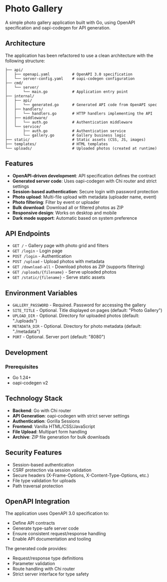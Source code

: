 # Photo Gallery

A simple photo gallery application built with Go, using OpenAPI specification and oapi-codegen for API generation.

## Architecture

The application has been refactored to use a clean architecture with the following structure:

```
├── api/
│   ├── openapi.yaml          # OpenAPI 3.0 specification
│   └── server-config.yaml    # oapi-codegen configuration
├── cmd/
│   └── server/
│       └── main.go           # Application entry point
├── internal/
│   ├── api/
│   │   └── generated.go      # Generated API code from OpenAPI spec
│   ├── handlers/
│   │   └── handlers.go       # HTTP handlers implementing the API
│   ├── middleware/
│   │   └── auth.go           # Authentication middleware
│   └── service/
│       ├── auth.go           # Authentication service
│       └── gallery.go        # Gallery business logic
├── static/                   # Static assets (CSS, JS, images)
├── templates/                # HTML templates
└── uploads/                  # Uploaded photos (created at runtime)
```

## Features

- **OpenAPI-driven development**: API specification defines the contract
- **Generated server code**: Uses oapi-codegen with Chi router and strict settings
- **Session-based authentication**: Secure login with password protection
- **Photo upload**: Multi-file upload with metadata (uploader name, event)
- **Photo filtering**: Filter by event or uploader
- **Bulk download**: Download all or filtered photos as ZIP
- **Responsive design**: Works on desktop and mobile
- **Dark mode support**: Automatic based on system preference

## API Endpoints

- `GET /` - Gallery page with photo grid and filters
- `GET /login` - Login page
- `POST /login` - Authentication
- `POST /upload` - Upload photos with metadata
- `GET /download-all` - Download photos as ZIP (supports filtering)
- `GET /uploads/{filename}` - Serve uploaded photos
- `GET /static/{filename}` - Serve static assets

## Environment Variables

- `GALLERY_PASSWORD` - Required. Password for accessing the gallery
- `SITE_TITLE` - Optional. Title displayed on pages (default: "Photo Gallery")
- `UPLOAD_DIR` - Optional. Directory for uploaded photos (default: "./uploads")
- `METADATA_DIR` - Optional. Directory for photo metadata (default: "./metadata")
- `PORT` - Optional. Server port (default: "8080")

## Development

### Prerequisites

- Go 1.24+
- oapi-codegen v2

## Technology Stack

- **Backend**: Go with Chi router
- **API Generation**: oapi-codegen with strict server settings
- **Authentication**: Gorilla Sessions
- **Frontend**: Vanilla HTML/CSS/JavaScript
- **File Upload**: Multipart form handling
- **Archive**: ZIP file generation for bulk downloads

## Security Features

- Session-based authentication
- CSRF protection via session validation
- Secure headers (X-Frame-Options, X-Content-Type-Options, etc.)
- File type validation for uploads
- Path traversal protection

## OpenAPI Integration

The application uses OpenAPI 3.0 specification to:

- Define API contracts
- Generate type-safe server code
- Ensure consistent request/response handling
- Enable API documentation and tooling

The generated code provides:

- Request/response type definitions
- Parameter validation
- Route handling with Chi router
- Strict server interface for type safety
